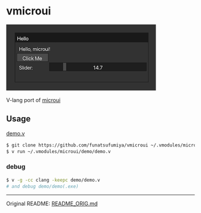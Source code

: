 # vmicroui

![docs/screenshot.png](docs/screenshot.png)

V-lang port of [microui](https://github.com/rxi/microui)

## Usage

[demo.v](https://github.com/funatsufumiya/vmicroui/blob/main/demo/demo.v)

```bash
$ git clone https://github.com/funatsufumiya/vmicroui ~/.vmodules/microui
$ v run ~/.vmodules/microui/demo/demo.v
```

### debug

```bash
$ v -g -cc clang -keepc demo/demo.v
# and debug demo/demo(.exe)
```

----

Original README: [README_ORIG.md](README_ORIG.md)
